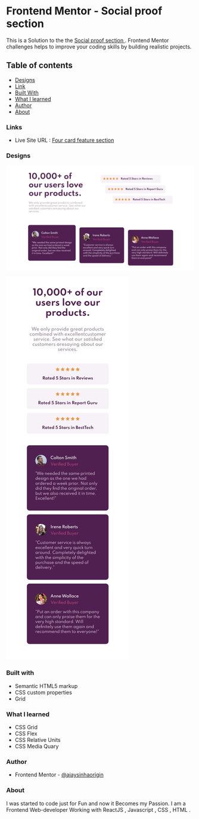 # Frontend Mentor - Social proof section

This is a Solution to the the  [ Social proof section  ](https://www.frontendmentor.io/challenges/social-proof-section-6e0qTv_bA). Frontend Mentor challenges  helps to improve your coding  skills by building realistic projects.

## Table of contents

- [Designs](#designs)
- [Link](#links)
- [Built With](#built-with)
- [What I learned](#what-i-learned)
- [Author](#author)
- [About](#about)

### Links 

- Live Site URL : [ Four card feature section ](https://ajaysinhaorigin.github.io/FrontendMentor--Challange/single-grid-component/)

### Designs 

![Desktop design not found](./Desktop.jpeg)  

![Mobile design not found](./Mobile.jpeg)

### Built with 

- Semantic HTML5 markup  
- CSS custom properties  
- Grid

### What I learned 

- CSS Grid 
- CSS Flex
- CSS Relative Units
- CSS Media Quary 

### Author 

- Frontend Mentor  - [@ajaysinhaorigin](https://www.frontendmentor.io/profile/ajaysinhaorigin)

### About 

I was started to code just for Fun and now it Becomes my Passion. I am a Frontend Web-developer Working with ReactJS , Javascript , CSS , HTML .

